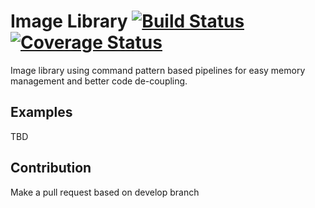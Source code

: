 # Image Library [![Build Status](https://travis-ci.org/EcomDev/image-library.svg)](https://travis-ci.org/EcomDev/image-library)  [![Coverage Status](https://coveralls.io/repos/github/EcomDev/image-library/badge.svg?branch=develop)](https://coveralls.io/github/EcomDev/image-library?branch=develop)

Image library using command pattern based pipelines for easy memory management and better code de-coupling. 

## Examples

TBD

## Contribution
Make a pull request based on develop branch
